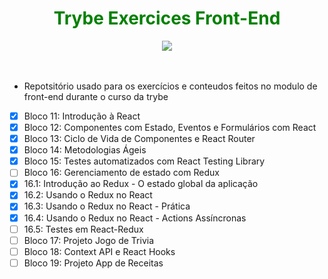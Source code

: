 <div align="center"><h1 style='color:green'> Trybe Exercices Front-End</h1><img src="https://emoji.slack-edge.com/TMDDFEPFU/trybe_fogueteanimado/22f9cd043bb1413c.gif"></img></div><br><br>

- Repotsitório usado para os exercícios e conteudos feitos  no modulo de front-end durante  o curso da trybe

- [x] Bloco 11: Introdução à React
- [x] Bloco 12: Componentes com Estado, Eventos e Formulários com React
- [x] Bloco 13: Ciclo de Vida de Componentes e React Router
- [x] Bloco 14: Metodologias Ágeis
- [x] Bloco 15: Testes automatizados com React Testing Library
- [ ] Bloco 16: Gerenciamento de estado com Redux
- [x] 16.1: Introdução ao Redux - O estado global da aplicação
- [x] 16.2: Usando o Redux no React
- [x] 16.3: Usando o Redux no React - Prática
- [x] 16.4: Usando o Redux no React - Actions Assíncronas
- [ ] 16.5: Testes em React-Redux
- [ ] Bloco 17: Projeto Jogo de Trivia
- [ ] Bloco 18: Context API e React Hooks
- [ ] Bloco 19: Projeto App de Receitas
